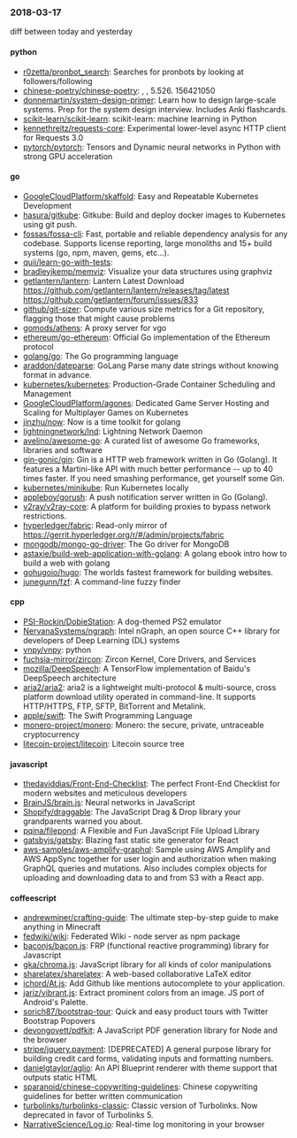 ### 2018-03-17
diff between today and yesterday

#### python
* [r0zetta/pronbot_search](https://github.com/r0zetta/pronbot_search): Searches for pronbots by looking at followers/following
* [chinese-poetry/chinese-poetry](https://github.com/chinese-poetry/chinese-poetry): , , 5.526. 156421050
* [donnemartin/system-design-primer](https://github.com/donnemartin/system-design-primer): Learn how to design large-scale systems. Prep for the system design interview. Includes Anki flashcards.
* [scikit-learn/scikit-learn](https://github.com/scikit-learn/scikit-learn): scikit-learn: machine learning in Python
* [kennethreitz/requests-core](https://github.com/kennethreitz/requests-core): Experimental lower-level async HTTP client for Requests 3.0
* [pytorch/pytorch](https://github.com/pytorch/pytorch): Tensors and Dynamic neural networks in Python with strong GPU acceleration

#### go
* [GoogleCloudPlatform/skaffold](https://github.com/GoogleCloudPlatform/skaffold): Easy and Repeatable Kubernetes Development
* [hasura/gitkube](https://github.com/hasura/gitkube): Gitkube: Build and deploy docker images to Kubernetes using git push.
* [fossas/fossa-cli](https://github.com/fossas/fossa-cli): Fast, portable and reliable dependency analysis for any codebase. Supports license reporting, large monoliths and 15+ build systems (go, npm, maven, gems, etc...).
* [quii/learn-go-with-tests](https://github.com/quii/learn-go-with-tests): 
* [bradleyjkemp/memviz](https://github.com/bradleyjkemp/memviz): Visualize your data structures using graphviz
* [getlantern/lantern](https://github.com/getlantern/lantern): Lantern Latest Download https://github.com/getlantern/lantern/releases/tag/latest  https://github.com/getlantern/forum/issues/833 
* [github/git-sizer](https://github.com/github/git-sizer): Compute various size metrics for a Git repository, flagging those that might cause problems
* [gomods/athens](https://github.com/gomods/athens): A proxy server for vgo
* [ethereum/go-ethereum](https://github.com/ethereum/go-ethereum): Official Go implementation of the Ethereum protocol
* [golang/go](https://github.com/golang/go): The Go programming language
* [araddon/dateparse](https://github.com/araddon/dateparse): GoLang Parse many date strings without knowing format in advance.
* [kubernetes/kubernetes](https://github.com/kubernetes/kubernetes): Production-Grade Container Scheduling and Management
* [GoogleCloudPlatform/agones](https://github.com/GoogleCloudPlatform/agones): Dedicated Game Server Hosting and Scaling for Multiplayer Games on Kubernetes
* [jinzhu/now](https://github.com/jinzhu/now): Now is a time toolkit for golang
* [lightningnetwork/lnd](https://github.com/lightningnetwork/lnd): Lightning Network Daemon 
* [avelino/awesome-go](https://github.com/avelino/awesome-go): A curated list of awesome Go frameworks, libraries and software
* [gin-gonic/gin](https://github.com/gin-gonic/gin): Gin is a HTTP web framework written in Go (Golang). It features a Martini-like API with much better performance -- up to 40 times faster. If you need smashing performance, get yourself some Gin.
* [kubernetes/minikube](https://github.com/kubernetes/minikube): Run Kubernetes locally
* [appleboy/gorush](https://github.com/appleboy/gorush): A push notification server written in Go (Golang).
* [v2ray/v2ray-core](https://github.com/v2ray/v2ray-core): A platform for building proxies to bypass network restrictions.
* [hyperledger/fabric](https://github.com/hyperledger/fabric): Read-only mirror of https://gerrit.hyperledger.org/r/#/admin/projects/fabric
* [mongodb/mongo-go-driver](https://github.com/mongodb/mongo-go-driver): The Go driver for MongoDB
* [astaxie/build-web-application-with-golang](https://github.com/astaxie/build-web-application-with-golang): A golang ebook intro how to build a web with golang
* [gohugoio/hugo](https://github.com/gohugoio/hugo): The worlds fastest framework for building websites.
* [junegunn/fzf](https://github.com/junegunn/fzf):  A command-line fuzzy finder

#### cpp
* [PSI-Rockin/DobieStation](https://github.com/PSI-Rockin/DobieStation): A dog-themed PS2 emulator
* [NervanaSystems/ngraph](https://github.com/NervanaSystems/ngraph): Intel nGraph, an open source C++ library for developers of Deep Learning (DL) systems
* [vnpy/vnpy](https://github.com/vnpy/vnpy): python
* [fuchsia-mirror/zircon](https://github.com/fuchsia-mirror/zircon): Zircon Kernel, Core Drivers, and Services
* [mozilla/DeepSpeech](https://github.com/mozilla/DeepSpeech): A TensorFlow implementation of Baidu's DeepSpeech architecture
* [aria2/aria2](https://github.com/aria2/aria2): aria2 is a lightweight multi-protocol & multi-source, cross platform download utility operated in command-line. It supports HTTP/HTTPS, FTP, SFTP, BitTorrent and Metalink.
* [apple/swift](https://github.com/apple/swift): The Swift Programming Language
* [monero-project/monero](https://github.com/monero-project/monero): Monero: the secure, private, untraceable cryptocurrency
* [litecoin-project/litecoin](https://github.com/litecoin-project/litecoin): Litecoin source tree

#### javascript
* [thedaviddias/Front-End-Checklist](https://github.com/thedaviddias/Front-End-Checklist):  The perfect Front-End Checklist for modern websites and meticulous developers
* [BrainJS/brain.js](https://github.com/BrainJS/brain.js):  Neural networks in JavaScript
* [Shopify/draggable](https://github.com/Shopify/draggable): The JavaScript Drag & Drop library your grandparents warned you about.
* [pqina/filepond](https://github.com/pqina/filepond):  A Flexible and Fun JavaScript File Upload Library
* [gatsbyjs/gatsby](https://github.com/gatsbyjs/gatsby):  Blazing fast static site generator for React
* [aws-samples/aws-amplify-graphql](https://github.com/aws-samples/aws-amplify-graphql): Sample using AWS Amplify and AWS AppSync together for user login and authorization when making GraphQL queries and mutations. Also includes complex objects for uploading and downloading data to and from S3 with a React app.

#### coffeescript
* [andrewminer/crafting-guide](https://github.com/andrewminer/crafting-guide): The ultimate step-by-step guide to make anything in Minecraft
* [fedwiki/wiki](https://github.com/fedwiki/wiki): Federated Wiki - node server as npm package
* [baconjs/bacon.js](https://github.com/baconjs/bacon.js): FRP (functional reactive programming) library for Javascript
* [gka/chroma.js](https://github.com/gka/chroma.js): JavaScript library for all kinds of color manipulations
* [sharelatex/sharelatex](https://github.com/sharelatex/sharelatex): A web-based collaborative LaTeX editor
* [ichord/At.js](https://github.com/ichord/At.js): Add Github like mentions autocomplete to your application.
* [jariz/vibrant.js](https://github.com/jariz/vibrant.js): Extract prominent colors from an image. JS port of Android's Palette.
* [sorich87/bootstrap-tour](https://github.com/sorich87/bootstrap-tour): Quick and easy product tours with Twitter Bootstrap Popovers
* [devongovett/pdfkit](https://github.com/devongovett/pdfkit): A JavaScript PDF generation library for Node and the browser
* [stripe/jquery.payment](https://github.com/stripe/jquery.payment): [DEPRECATED] A general purpose library for building credit card forms, validating inputs and formatting numbers.
* [danielgtaylor/aglio](https://github.com/danielgtaylor/aglio): An API Blueprint renderer with theme support that outputs static HTML
* [sparanoid/chinese-copywriting-guidelines](https://github.com/sparanoid/chinese-copywriting-guidelines): Chinese copywriting guidelines for better written communication
* [turbolinks/turbolinks-classic](https://github.com/turbolinks/turbolinks-classic): Classic version of Turbolinks. Now deprecated in favor of Turbolinks 5.
* [NarrativeScience/Log.io](https://github.com/NarrativeScience/Log.io): Real-time log monitoring in your browser
